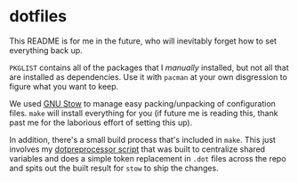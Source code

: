 # dotfiles

This README is for me in the future, who will inevitably forget how to set
everything back up.

`PKGLIST` contains all of the packages that I _manually_ installed, but not
all that are installed as dependencies. Use it with `pacman` at your own
disgression to figure what you want to keep.

We used [GNU Stow](https://www.gnu.org/software/stow/) to manage easy
packing/unpacking of configuration files. `make` will install everything for
you (if future me is reading this, thank past me for the laborious effort
of setting this up).

In addition, there's a small build process that's included in `make`. This
just involves my
[dotpreprocessor script](https://github.com/tonyd33/dotpreprocessor) that was
built to centralize shared variables and does a simple token replacement in
`.dot` files across the repo and spits out the built result for `stow` to ship
the changes.

